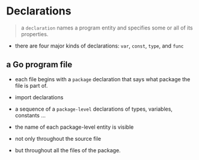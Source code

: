 # Declarations

> a `declaration` names a program entity and specifies some or all of its properties.

- there are four major kinds of declarations: `var`, `const`, `type`, and `func`

## a Go program file

- each file begins with a `package` declaration that says what package the file is part of.
- import declarations
- a sequence of a `package-level` declarations of types, variables, constants ...

- the name of each package-level entity is visible
- not only throughout the source file
- but throughout all the files of the package.

